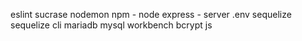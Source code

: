 eslint
sucrase
nodemon
npm - node
express - server
.env
sequelize
sequelize cli
mariadb
mysql workbench
bcrypt js
